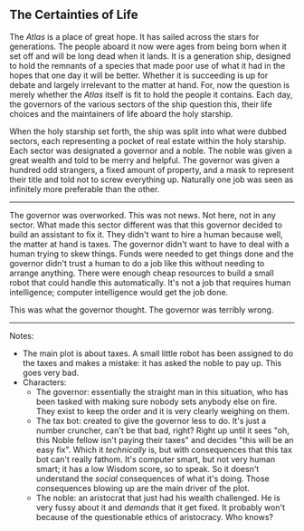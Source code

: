 The Certainties of Life
-----------------------
The _Atlas_ is a place of great hope. It has sailed across the stars for
generations. The people aboard it now were ages from being born when it set off
and will be long dead when it lands. It is a generation ship, designed to hold
the remnants of a species that made poor use of what it had in the hopes that
one day it will be better. Whether it is succeeding is up for debate and
largely irrelevant to the matter at hand. For, now the question is merely
whether the _Atlas_ itself is fit to hold the people it contains. Each day, the
governors of the various sectors of the ship question this, their life choices
and the maintainers of life aboard the holy starship.

When the holy starship set forth, the ship was split into what were dubbed 
sectors, each representing a pocket of real estate within the holy starship.
Each sector was designated a governor and a noble. The noble was given a great
wealth and told to be merry and helpful. The governor was given a hundred odd
strangers, a fixed amount of property, and a mask to represent their title and
told not to screw everything up. Naturally one job was seen as infinitely more
preferable than the other.

---

The governor was overworked. This was not news. Not here, not in any sector.
What made this sector different was that this governor decided to build an
assistant to fix it. They didn't want to hire a human because well, the matter
at hand is taxes. The governor didn't want to have to deal with a human trying
to skew things. Funds were needed to get things done and the governor didn't
trust a human to do a job like this without needing to arrange anything. There
were enough cheap resources to build a small robot that could handle this
automatically. It's not a job that requires human intelligence; computer
intelligence would get the job done.

This was what the governor thought. The governor was terribly wrong.

---

Notes:
- The main plot is about taxes. A small little robot has been assigned to do
the taxes and makes a mistake: it has asked the noble to pay up. This goes
very bad.
- Characters:
    - The governor: essentially the straight man in this situation, who has
    been tasked with making sure nobody sets anybody else on fire. They exist
    to keep the order and it is very clearly weighing on them.
    - The tax bot: created to give the governor less to do. It's just a number
    cruncher, can't be that bad, right? Right up until it sees "oh, this Noble
    fellow isn't paying their taxes" and decides "this will be an easy fix".
    Which it _technically_ is, but with consequences that this tax bot can't
    really fathom. It's computer smart, but not very human smart; it has a low
    Wisdom score, so to speak. So it doesn't understand the _social_
    consequences of what it's doing. Those consequences blowing up are the main
    driver of the plot.
    - The noble: an aristocrat that just had his wealth challenged. He is very
    fussy about it and _demands_ that it get fixed. It probably won't because
    of the questionable ethics of aristocracy. Who knows?
